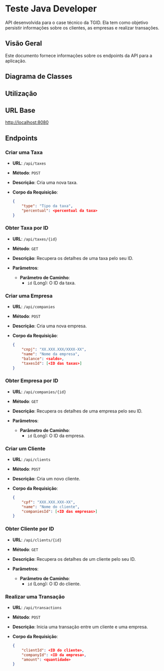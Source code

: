 # Teste Java Developer

API desenvolvida para o case técnico da TGID. Ela tem como objetivo persistir informações sobre os clientes, as empresas e realizar transações.

## Visão Geral

Este documento fornece informações sobre os endpoints da API para a aplicação.

## Diagrama de Classes



## Utilização



## URL Base

[http://localhost:8080](http://localhost:8080)

## Endpoints

### Criar uma Taxa

- **URL**: `/api/taxes`
- **Método**: `POST`
- **Descrição**: Cria uma nova taxa.
- **Corpo da Requisição**:

    ```json
    {
        "type": "Tipo da taxa",
        "percentual": <percentual da taxa>
    }
    ```

### Obter Taxa por ID

- **URL**: `/api/taxes/{id}`
- **Método**: `GET`
- **Descrição**: Recupera os detalhes de uma taxa pelo seu ID.
- **Parâmetros**:

    - **Parâmetro de Caminho**:
        - `id` (Long): O ID da taxa.


### Criar uma Empresa

- **URL**: `/api/companies`
- **Método**: `POST`
- **Descrição**: Cria uma nova empresa.
- **Corpo da Requisição**:

    ```json
    {
        "cnpj": "XX.XXX.XXX/XXXX-XX",
        "name": "Nome da empresa",
        "balance": <saldo>,
        "taxesId": [<ID das taxas>]
    }
    ```

### Obter Empresa por ID

- **URL**: `/api/companies/{id}`
- **Método**: `GET`
- **Descrição**: Recupera os detalhes de uma empresa pelo seu ID.
- **Parâmetros**:

    - **Parâmetro de Caminho**:
        - `id` (Long): O ID da empresa.


### Criar um Cliente

- **URL**: `/api/clients`
- **Método**: `POST`
- **Descrição**: Cria um novo cliente.
- **Corpo da Requisição**:

    ```json
    {
        "cpf": "XXX.XXX.XXX-XX",
        "name": "Nome do cliente",
        "companiesId": [<ID das empresas>]
    }
    ```

### Obter Cliente por ID

- **URL**: `/api/clients/{id}`
- **Método**: `GET`
- **Descrição**: Recupera os detalhes de um cliente pelo seu ID.
- **Parâmetros**:

    - **Parâmetro de Caminho**:
        - `id` (Long): O ID do cliente.


### Realizar uma Transação

- **URL**: `/api/transactions`
- **Método**: `POST`
- **Descrição**: Inicia uma transação entre um cliente e uma empresa.
- **Corpo da Requisição**:

    ```json
    {
        "clientId": <ID do cliente>,
        "companyId": <ID da empresa>,
        "amount": <quantidade>
    }
    ```
